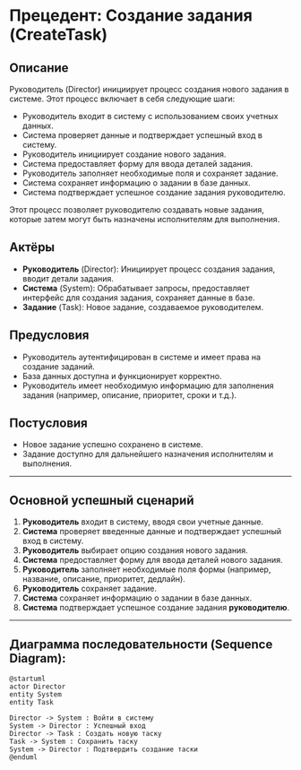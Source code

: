 # Прецедент: **Создание задания** (CreateTask)

## Описание

Руководитель (Director) инициирует процесс создания нового задания в системе. Этот процесс включает в себя следующие шаги:

- Руководитель входит в систему с использованием своих учетных данных.
- Система проверяет данные и подтверждает успешный вход в систему.
- Руководитель инициирует создание нового задания.
- Система предоставляет форму для ввода деталей задания.
- Руководитель заполняет необходимые поля и сохраняет задание.
- Система сохраняет информацию о задании в базе данных.
- Система подтверждает успешное создание задания руководителю.

Этот процесс позволяет руководителю создавать новые задания, которые затем могут быть назначены исполнителям для выполнения.

## Актёры

- **Руководитель** (Director): Инициирует процесс создания задания, вводит детали задания.
- **Система** (System): Обрабатывает запросы, предоставляет интерфейс для создания задания, сохраняет данные в базе.
- **Задание** (Task): Новое задание, создаваемое руководителем.

## Предусловия

- Руководитель аутентифицирован в системе и имеет права на создание заданий.
- База данных доступна и функционирует корректно.
- Руководитель имеет необходимую информацию для заполнения задания (например, описание, приоритет, сроки и т.д.).

## Постусловия

- Новое задание успешно сохранено в системе.
- Задание доступно для дальнейшего назначения исполнителям и выполнения.

---

## Основной успешный сценарий

1. **Руководитель** входит в систему, вводя свои учетные данные.
2. **Система** проверяет введенные данные и подтверждает успешный вход в систему.
3. **Руководитель** выбирает опцию создания нового задания.
4. **Система** предоставляет форму для ввода деталей нового задания.
5. **Руководитель** заполняет необходимые поля формы (например, название, описание, приоритет, дедлайн).
6. **Руководитель** сохраняет задание.
7. **Система** сохраняет информацию о задании в базе данных.
8. **Система** подтверждает успешное создание задания **руководителю**.
---

## Диаграмма последовательности (Sequence Diagram):

```plantuml
@startuml
actor Director
entity System
entity Task

Director -> System : Войти в систему
System -> Director : Успешный вход
Director -> Task : Создать новую таску
Task -> System : Сохранить таску
System -> Director : Подтвердить создание таски
@enduml
